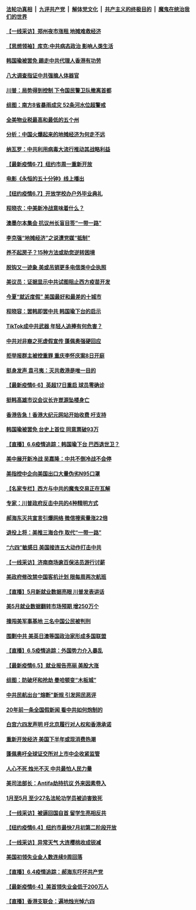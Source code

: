 

####  [法轮功真相](../../../../basic/blob/master/README.md?t=06081401) &nbsp;|&nbsp; [九评共产党](../../../../9ping.md/blob/master/README.md?t=06081401) &nbsp;|&nbsp; [解体党文化](../../../../jtdwh.md/blob/master/README.md?t=06081401)  &nbsp;|&nbsp; [共产主义的终极目的](../../../../gczydzjmd.md/blob/master/README.md?t=06081401) &nbsp;|&nbsp; [魔鬼在统治我们的世界](../../../../mgztzwmdsj.md/blob/master/README.md?t=06081401) 

#### [【一线采访】郑州夜市涨租 地摊难救经济](../pages/nf4514/n12169193.md?t=06081401) 

#### [【思想领袖】库克:中共病态政治 影响人类生活](../pages/nf4514/n12082866.md?t=06081401) 

#### [韩国瑜被罢免 踢走中共代理人香港有功劳](../pages/nf4514/n12169047.md?t=06081401) 

#### [八大调查指证中共强摘人体器官](../pages/nf4514/n12168705.md?t=06081401) 

#### [川普：局势得到控制 下令国民警卫队撤离首都](../pages/nf4514/n12168797.md?t=06081401) 

#### [组图：南方8省暴雨成灾 52条河水位超警戒](../pages/nf4514/n12168761.md?t=06081401) 

#### [全美物业税最高和最低的五个州](../pages/nf4514/n12161802.md?t=06081401) 

#### [分析：中国火爆起来的地摊经济为何走不远](../pages/nf4514/n12168655.md?t=06081401) 

#### [纳瓦罗：中共利用病毒大流行推动其战略利益](../pages/nf4514/n12168653.md?t=06081401) 

#### [【最新疫情6·7】纽约市周一重新开放](../pages/nf4514/n12162659.md?t=06081401) 

#### [电影《永恒的五十分钟》线上播出](../pages/nf4514/n12162005.md?t=06081401) 

#### [【纽约疫情6.7】开放学校办户外毕业典礼](../pages/nf4514/n12167951.md?t=06081401) 

#### [程晓农：中美新冷战意味着什么？](../pages/nf4514/n12168565.md?t=06081401) 

#### [澳墨尔本集会 抗议州长盲目签“一带一路”](../pages/nf4514/n12168002.md?t=06081401) 

#### [李克强“地摊经济”之说遭党媒“抵制”](../pages/nf4514/n12167962.md?t=06081401) 

#### [养不起房子？15种方法或助您逆转困境](../pages/nf4514/n12168452.md?t=06081401) 

#### [脱钩又一迹象 美或吊销更多电信类中企执照](../pages/nf4514/n12153574.md?t=06081401) 

#### [美议员：证据显示中共试图阻止西方疫苗开发](../pages/nf4514/n12168092.md?t=06081401) 

#### [今夏“就近度假” 美国最好和最差的十城市](../pages/nf4514/n12136119.md?t=06081401) 

#### [程晓容：罢韩即罢中共 韩国瑜下台的启示](../pages/nf4514/n12167684.md?t=06081401) 

#### [TikTok成中共武器 年轻人追捧有何危害？](../pages/nf4514/n12150689.md?t=06081401) 

#### [中共对非裔之死虚假宣传 蓬佩奥强硬回应](../pages/nf4514/n12166885.md?t=06081401) 

#### [拒举报群主被控重罪 重庆李怀庆案8日开庭](../pages/nf4514/n12166881.md?t=06081401) 

#### [挺身发声 袁弓夷：灭共救港是唯一目的](../pages/nf4514/n12166844.md?t=06081401) 

#### [【最新疫情6·6】英超17日重启 球员零确诊](../pages/nf4514/n12165344.md?t=06081401) 

#### [挺韩高雄市议会议长许崑源坠楼身亡](../pages/nf4514/n12166708.md?t=06081401) 

#### [香港告急！香港大纪元网站开始收费 吁支持](../pages/nf4514/n12166705.md?t=06081401) 

#### [韩国瑜被罢免 台史上首位 同意票破93万](../pages/nf4514/n12166205.md?t=06081401) 

#### [【直播】6.6疫情追踪：韩国瑜下台 巴西退世卫？](../pages/nf4514/n12166406.md?t=06081401) 

#### [美中展开新冷战 吴嘉隆：中共不倒冷战不会停](../pages/nf4514/n12165425.md?t=06081401) 

#### [美指控中企向美国出口大量伪劣N95口罩](../pages/nf4514/n12165327.md?t=06081401) 

#### [【名家专栏】西方与中共的魔鬼交易正在瓦解](../pages/nf4514/n12163983.md?t=06081401) 

#### [专家：川普政府反击中共的4种精明方式](../pages/nf4514/n12164857.md?t=06081401) 

#### [郝海东灭共宣言引爆网络 微信搜索量涨22倍](../pages/nf4514/n12165021.md?t=06081401) 

#### [退役上将：美推三海合作 取代“一带一路”](../pages/nf4514/n12164900.md?t=06081401) 

#### [“六四”敏感日 美国接连五大动作打击中共](../pages/nf4514/n12164617.md?t=06081401) 

#### [【一线采访】济南商场逾百保洁员游行讨薪](../pages/nf4514/n12164712.md?t=06081401) 

#### [美政府修改禁中国客机计划 限每周两次航班](../pages/nf4514/n12164728.md?t=06081401) 

#### [【直播】5月新就业数据亮眼 川普发表讲话](../pages/nf4514/n12164167.md?t=06081401) 

#### [美5月就业数据翻转市场预期 增250万个](../pages/nf4514/n12164253.md?t=06081401) 

#### [擅闯美军事基地 三名中国公民被判刑](../pages/nf4514/n12164038.md?t=06081401) 

#### [围剿中共 美英日澳等国政治家形成多国联盟](../pages/nf4514/n12163944.md?t=06081401) 

#### [【直播】6.5疫情追踪：外国势力介入暴乱](../pages/nf4514/n12163841.md?t=06081401) 

#### [【最新疫情6.5】就业报告亮丽 美股大涨](../pages/nf4514/n12162771.md?t=06081401) 

#### [组图：防破坏和抢劫 曼哈顿变“木板城”](../pages/nf4514/n12163081.md?t=06081401) 

#### [中共民航出台“熔断”新规 引发网民恶评](../pages/nf4514/n12163367.md?t=06081401) 

#### [20年前一条全国假新闻 看中共如何炮制的](../pages/nf4514/n12162527.md?t=06081401) 

#### [白宫六四发声明 吁北京履行对人权和香港承诺](../pages/nf4514/n12162740.md?t=06081401) 

#### [重新开放经济 美国下半年或现消费热潮](../pages/nf4514/n12162558.md?t=06081401) 

#### [蓬佩奥吁全球证交所对上市中企收紧监管](../pages/nf4514/n12161975.md?t=06081401) 

#### [人心不死 烛光不灭 中共最怕人民力量](../pages/nf4514/n12162423.md?t=06081401) 

#### [美司法部长：Antifa劫持抗议 外来因素卷入](../pages/nf4514/n12162197.md?t=06081401) 

#### [1月至5月 至少27名法轮功学员被迫害致死](../pages/nf4514/n12160810.md?t=06081401) 

#### [【一线采访】被逼回国自首 留学生亮相反共](../pages/nf4514/n12161920.md?t=06081401) 

#### [【纽约疫情6.4】纽约市最快7月初第二阶段开放](../pages/nf4514/n12160866.md?t=06081401) 

#### [【一线采访】异常天气 大连樱桃收成锐减](../pages/nf4514/n12161589.md?t=06081401) 

#### [美国初领失业金人数连续9周回落](../pages/nf4514/n12161493.md?t=06081401) 

#### [【直播】6.4疫情追踪：郝海东吓坏共产党](../pages/nf4514/n12160965.md?t=06081401) 

#### [【最新疫情6·4】美首领失业金低于200万人](../pages/nf4514/n12159368.md?t=06081401) 

#### [【直播】香港支联会：遍地烛光悼六四](../pages/nf4514/n12159202.md?t=06081401) 

